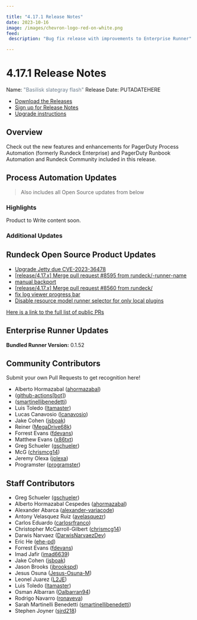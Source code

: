 ```yaml
---

title: "4.17.1 Release Notes"
date: 2023-10-16
image: /images/chevron-logo-red-on-white.png
feed:
 description: "Bug fix release with improvements to Enterprise Runner"

---
```


# 4.17.1 Release Notes

Name: <span style="color: slategray"><span class="glyphicon glyphicon-flash"></span> "Basilisk slategray flash"</span>
Release Date: PUTADATEHERE

- [Download the Releases](https://download.rundeck.com/)
- [Sign up for Release Notes](https://www.rundeck.com/release-notes-signup)
- [Upgrade instructions](/upgrading/)

## Overview

Check out the new features and enhancements for PagerDuty Process Automation (formerly Rundeck Enterprise) and PagerDuty Runbook Automation and Rundeck Community included in this release.

## Process Automation Updates

> Also includes all Open Source updates from below

### Highlights

 Product to Write content soon.

### Additional Updates


## Rundeck Open Source Product Updates

* [Upgrade Jetty due CVE-2023-36478](https://github.com/rundeck/rundeck/pull/8614)
* [[release/4.17.x] Merge pull request #8595 from rundeck/-runner-name](https://github.com/rundeck/rundeck/pull/8598)
* [manual backport](https://github.com/rundeck/rundeck/pull/8596)
* [[release/4.17.x] Merge pull request #8560 from rundeck/](https://github.com/rundeck/rundeck/pull/8591)
* [fix log viewer progress bar](https://github.com/rundeck/rundeck/pull/8589)
* [Disable resource model runner selector for only local plugins](https://github.com/rundeck/rundeck/pull/8560)


[Here is a link to the full list of public PRs](https://github.com/rundeck/rundeck/pulls?q=is%3Apr+milestone%3A4.17.1+is%3Aclosed)


## Enterprise Runner Updates

**Bundled Runner Version:** 0.1.52

## Community Contributors

Submit your own Pull Requests to get recognition here!

* Alberto Hormazabal ([ahormazabal](https://github.com/ahormazabal))
*  ([github-actions[bot]](https://github.com/github-actions[bot]))
*  ([smartinellibenedetti](https://github.com/smartinellibenedetti))
* Luis Toledo ([ltamaster](https://github.com/ltamaster))
* Lucas Canavosio ([lcanavosio](https://github.com/lcanavosio))
* Jake Cohen ([jsboak](https://github.com/jsboak))
* Reiner ([MegaDrive68k](https://github.com/MegaDrive68k))
* Forrest Evans ([fdevans](https://github.com/fdevans))
* Matthew Evans ([x86txt](https://github.com/x86txt))
* Greg Schueler ([gschueler](https://github.com/gschueler))
* McG ([chrismcg14](https://github.com/chrismcg14))
* Jeremy Olexa ([jolexa](https://github.com/jolexa))
* Programster ([programster](https://github.com/programster))


## Staff Contributors

* Greg Schueler ([gschueler](https://github.com/gschueler))
* Alberto Hormazabal Cespedes ([ahormazabal](https://github.com/ahormazabal))
* Alexander Abarca ([alexander-variacode](https://github.com/alexander-variacode))
* Antony Velasquez Ruiz ([avelasquezr](https://github.com/avelasquezr))
* Carlos Eduardo ([carlosrfranco](https://github.com/carlosrfranco))
* Christopher McCarroll-Gilbert ([chrismcg14](https://github.com/chrismcg14))
* Darwis Narvaez ([DarwisNarvaezDev](https://github.com/DarwisNarvaezDev))
* Eric He ([ehe-pd](https://github.com/ehe-pd))
* Forrest Evans ([fdevans](https://github.com/fdevans))
* Imad Jafir ([imad6639](https://github.com/imad6639))
* Jake Cohen ([jsboak](https://github.com/jsboak))
* Jason Brooks ([jbrookspd](https://github.com/jbrookspd))
* Jesus Osuna ([Jesus-Osuna-M](https://github.com/Jesus-Osuna-M))
* Leonel Juarez ([L2JE](https://github.com/L2JE))
* Luis Toledo ([ltamaster](https://github.com/ltamaster))
* Osman Albarran ([Oalbarran94](https://github.com/Oalbarran94))
* Rodrigo Navarro ([ronaveva](https://github.com/ronaveva))
* Sarah Martinelli Benedetti ([smartinellibenedetti](https://github.com/smartinellibenedetti))
* Stephen Joyner ([sjrd218](https://github.com/sjrd218))
